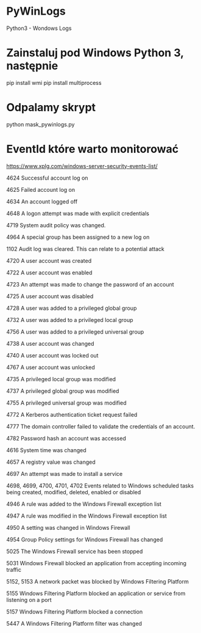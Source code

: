 # PyWinLogs
Python3 - Wondows Logs


# Zainstaluj pod Windows Python 3, następnie

pip install wmi
pip install multiprocess


# Odpalamy skrypt

python mask_pywinlogs.py 



# EventId które warto monitorować

https://www.xplg.com/windows-server-security-events-list/

4624	Successful account log on

4625	Failed account log on

4634	An account logged off

4648	A logon attempt was made with explicit credentials

4719	System audit policy was changed.

4964	A special group has been assigned to a new log on

1102	Audit log was cleared. This can relate to a potential attack

4720	A user account was created

4722	A user account was enabled

4723	An attempt was made to change the password of an account

4725	A user account was disabled

4728	A user was added to a privileged global group

4732	A user was added to a privileged local group

4756	A user was added to a privileged universal group

4738	A user account was changed

4740	A user account was locked out

4767	A user account was unlocked

4735	A privileged local group was modified

4737	A privileged global group was modified

4755	A privileged universal group was modified

4772	A Kerberos authentication ticket request failed

4777	The domain controller failed to validate the credentials of an account.

4782	Password hash an account was accessed

4616	System time was changed

4657	A registry value was changed

4697	An attempt was made to install a service

4698, 4699, 4700, 4701, 4702	Events related to Windows scheduled tasks being created, modified, deleted, enabled or disabled

4946	A rule was added to the Windows Firewall exception list

4947	A rule was modified in the Windows Firewall exception list

4950	A setting was changed in Windows Firewall

4954	Group Policy settings for Windows Firewall has changed

5025	The Windows Firewall service has been stopped

5031	Windows Firewall blocked an application from accepting incoming traffic

5152, 5153	A network packet was blocked by Windows Filtering Platform

5155	Windows Filtering Platform blocked an application or service from listening on a port

5157	Windows Filtering Platform blocked a connection

5447	A Windows Filtering Platform filter was changed
